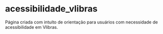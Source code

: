 # acessibilidade_vlibras
Página criada com intuíto de orientação para usuários com necessidade de acessibilidade em Vlibras.
